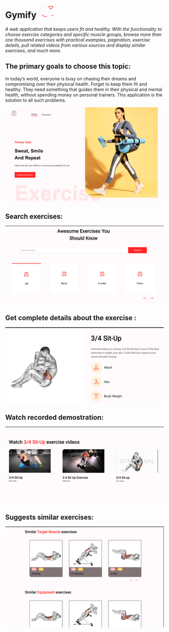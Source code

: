 # Gymify ![](/public/logo.png)


_A web application that keeps users fit and healthy. With the 
functionality to choose exercise categories and specific muscle 
groups, browse more than one thousand exercises with practical 
examples, pagination, exercise details, pull related videos from 
various sources and display similar exercises, and much more._

## The primary goals to choose this topic:

In today’s world, everyone is busy on chasing their dreams and compromising
over their physical health. Forget to keep them fit and healthy. They need 
something that guides them in their physical and mental health, without 
spending money on personal trainers. This application is the solution to all
such problems.

![](/Extras/home.png)

## Search exercises: 
![](/Extras/search_category.png)
## Get complete details about the exercise : 
![](/Extras/details.png)

## Watch recorded demostration:
![](/Extras/ive_Demo.png)

## Suggests similar exercises:
![](/Extras/simmilar.png)





